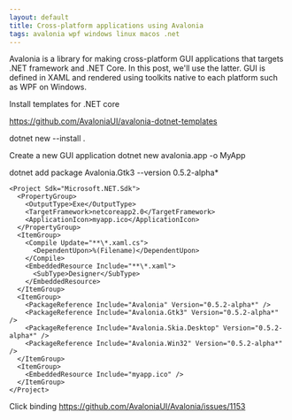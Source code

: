 ```yaml
---
layout: default
title: Cross-platform applications using Avalonia
tags: avalonia wpf windows linux macos .net
---
```


Avalonia is a library for making cross-platform GUI applications that targets .NET framework and .NET Core. In this post, we'll use the latter. GUI is defined in XAML and rendered using toolkits native to each platform such as WPF on Windows.

Install templates for .NET core

https://github.com/AvaloniaUI/avalonia-dotnet-templates

dotnet new --install .

Create a new GUI application
dotnet new avalonia.app -o MyApp

dotnet add package Avalonia.Gtk3 --version 0.5.2-alpha*

```
<Project Sdk="Microsoft.NET.Sdk">
  <PropertyGroup>
    <OutputType>Exe</OutputType>
    <TargetFramework>netcoreapp2.0</TargetFramework>
    <ApplicationIcon>myapp.ico</ApplicationIcon>
  </PropertyGroup>
  <ItemGroup>
    <Compile Update="**\*.xaml.cs">
      <DependentUpon>%(Filename)</DependentUpon>
    </Compile>
    <EmbeddedResource Include="**\*.xaml">
      <SubType>Designer</SubType>
    </EmbeddedResource>
  </ItemGroup>
  <ItemGroup>
    <PackageReference Include="Avalonia" Version="0.5.2-alpha*" />
    <PackageReference Include="Avalonia.Gtk3" Version="0.5.2-alpha*" />
    <PackageReference Include="Avalonia.Skia.Desktop" Version="0.5.2-alpha*" />
    <PackageReference Include="Avalonia.Win32" Version="0.5.2-alpha*" />
  </ItemGroup>
  <ItemGroup>
    <EmbeddedResource Include="myapp.ico" />
  </ItemGroup>
</Project>
```

Click binding https://github.com/AvaloniaUI/Avalonia/issues/1153
